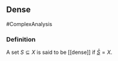 ## Dense
#ComplexAnalysis  

### Definition
 A set $S \subseteq X$ is said to be [[dense]] if [$\bar{S}$](closure)$=X$.
